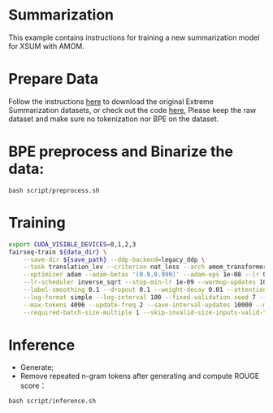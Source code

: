 # Summarization

This example contains instructions for training a new summarization model for XSUM with AMOM.

# Prepare Data
Follow the instructions [here](https://github.com/EdinburghNLP/XSum) to download the original Extreme Summarization datasets, or check out the code [here](https://github.com/EdinburghNLP/XSum/tree/master/XSum-Dataset), Please keep the raw dataset and make sure no tokenization nor BPE on the dataset.

# BPE preprocess and Binarize the data:
```
bash script/preprocess.sh
```

# Training
```bash
export CUDA_VISIBLE_DEVICES=0,1,2,3
fairseq-train ${data_dir} \
    --save-dir ${save_path} --ddp-backend=legacy_ddp \
    --task translation_lev --criterion nat_loss --arch amom_transformer_summarization \
    --optimizer adam --adam-betas '(0.9,0.999)' --adam-eps 1e-08 --lr 0.0001 --apply-bert-init --fp16 \
    --lr-scheduler inverse_sqrt --stop-min-lr 1e-09 --warmup-updates 10000 --warmup-init-lr 1e-07 --clip-norm 0.1 \
    --label-smoothing 0.1 --dropout 0.1 --weight-decay 0.01 --attention-dropout 0.1 --decoder-learned-pos --encoder-learned-pos \
    --log-format simple --log-interval 100 --fixed-validation-seed 7 --share-all-embeddings \
    --max-tokens 4096 --update-freq 2 --save-interval-updates 10000 --max-update 180000 \
    --required-batch-size-multiple 1 --skip-invalid-size-inputs-valid-test \
```

# Inference
* Generate;
* Remove repeated n-gram tokens after generating and compute ROUGE score：
``` 
bash script/inference.sh
```